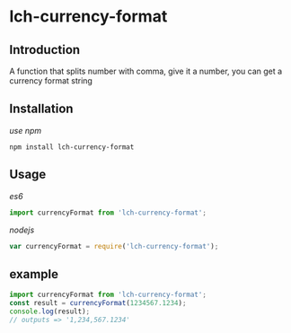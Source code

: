 # lch-currency-format

## Introduction
A function that splits number with comma, give it a number, you can get a currency format string

## Installation

*use npm*
```
npm install lch-currency-format
```

## Usage
*es6*
```js
import currencyFormat from 'lch-currency-format';
```

*nodejs*
```js
var currencyFormat = require('lch-currency-format');
```

## example
```js
import currencyFormat from 'lch-currency-format';
const result = currencyFormat(1234567.1234);
console.log(result);
// outputs => '1,234,567.1234'
```

